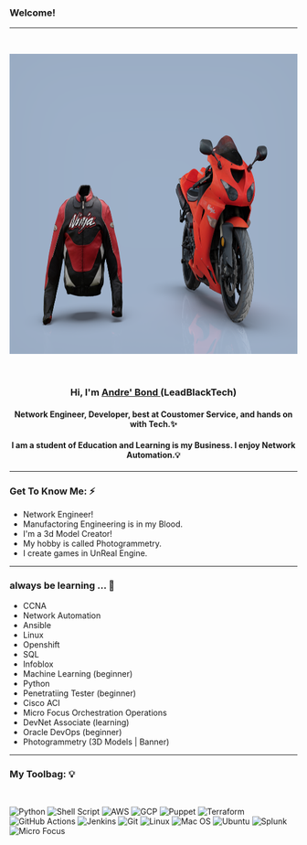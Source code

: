 ### Welcome!  

---

<br>
<p align="center">
    <a href="http://andrebondsr.com" target="_blank" rel="noreferrer"><img width="1000" height="525" src="images/ninjabike.png" alt="My 3D Scans.">
    </a>
</p>

<br>

<!--
**leadblacktech/leadblacktech** is a ✨ _special_ ✨ repository because its `README.md` (this file) appears on your GitHub profile.

Here are some ideas to get you started:

- 🔭 I’m currently working on ...
- 🌱 I’m currently learning ...
- 👯 I’m looking to collaborate on ...
- 🤔 I’m looking for help with ...
- 💬 Ask me about ...
- 📫 How to reach me: ...
- 😄 Pronouns: ...
- ⚡ Fun fact: ...
-->

<h3 align="center">
    Hi, I'm <a href="https://andrebondsr.com/" target="_blank" rel="noreferrer">Andre' Bond </a>(LeadBlackTech)
</h3>

<h4 align="center">
    Network Engineer, Developer, best at Coustomer Service, and hands on with Tech.✨  
</h4>

<h4 align="center">
    I am a student of Education and Learning is my Business. I enjoy Network Automation.💡
</h4>  

---

### Get To Know Me: ⚡

- Network Engineer! 
- Manufactoring Engineering is in my Blood. 
- I'm a 3d Model Creator!
- My hobby is called Photogrammetry.
- I create games in UnReal Engine.  

---

### always be learning ... 🔭

- CCNA
- Network Automation
- Ansible
- Linux
- Openshift 
- SQL 
- Infoblox 
- Machine Learning (beginner)
- Python
- Penetratiing Tester (beginner)
- Cisco ACI
- Micro Focus Orchestration Operations
- DevNet Associate (learning)
- Oracle DevOps (beginner)
- Photogrammetry (3D Models | Banner)
---

### My Toolbag: 💡  
<br>  

![Python](https://img.shields.io/badge/Code-Python-informational?style=flat&logo=Python&color=ffdd54)
![Shell Script](https://img.shields.io/badge/Code-Shell_Script-informational?style=flat&logo=Shell_Script&color=23121011)
![AWS](https://img.shields.io/badge/Cloud-AWS-informational?style=flat&logo=AWS&color=23FF9900)
![GCP](https://img.shields.io/badge/Cloud-GCP-informational?style=flat&logo=GCP&color=2274A5)
![Puppet](https://img.shields.io/badge/Config-Puppet-informational?style=flat&logo=Puppet&color=FC440F)
![Terraform](https://img.shields.io/badge/Config-Terraform-informational?style=flat&logo=Terraform&color=235835CC)
![GitHub Actions](https://img.shields.io/badge/CICD-GitHubActions-informational?style=flat&logo=GitHub&color=77567A)
![Jenkins](https://img.shields.io/badge/CICD-Jenkins-informational?style=flat&logo=Jenkins&color=C47AC0)
![Git](https://img.shields.io/badge/Version-Git-informational?style=flat&logo=Git&color=FF729F)
![Linux](https://img.shields.io/badge/OS-Linux-informational?style=flat&logo=Linux&color=F4E285)
![Mac OS](https://img.shields.io/badge/OS-MacOS-informational?style=flat&logo=MacOS&color=F4A259)
![Ubuntu](https://img.shields.io/badge/OS-Ubuntu-informational?style=flat&logo=Ubuntu&color=5B8E7D)
![Splunk](https://img.shields.io/badge/Data-Splunk-informational?style=flat&logo=Splunk&color=351E29)
![Micro Focus](https://img.shields.io/badge/Network%20Automation-Micro%20Focus%20Operation%20Orchestration-informational?style=flat&logo=MicroFocus&color=2274A5)


